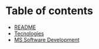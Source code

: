 # Table of contents

* [README](README.md)
* [Tecnologies](tecnologies.md)
* [MS Software Development](https://en.wikipedia.org/wiki/List_of_Microsoft_software#Software_development)

